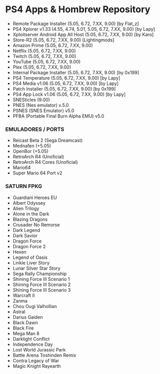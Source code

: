 # PS4 Apps & Hombrew Repository

- Remote Package Installer (5.05, 6.72, 7.XX, 9.00) [by Flat_z]
- PS4 Xplorer v1.33 (4.55, 4.74, 5.01, 5.05, 6.72, 7.XX, 9.00) [by Lapy]
- Xploitserver Android App All Host (5.05, 6.72, 7.XX, 9.00) [by Karo]
- Store-R2 (5.05, 6.72, 7.XX, 9.00) [Lightingmods]
- Amazon Prime (5.05, 6.72, 7.XX, 9.00)
- Netflix (5.05, 6.72, 7.XX, 9.00)
- Twitch (5.05, 6.72, 7.XX, 9.00)
- YouTube (5.05, 6.72, 7.XX, 9.00)
- Plex (5.05, 6.72, 7.XX, 9.00)
- Internal Package Installer (5.05, 6.72, 7.XX, 9.00) [by 0x199]
- PS4 Temperature (5.05, 6.72, 7.XX, 9.00) [by Lapy]
- PS4 Media v1.06 (5.05, 6.72, 7.XX, 9.00) [by Lapy]
- Patch Installer (5.05, 6.72, 7.XX, 9.00) [by 0x199]
- PS4 App Lock v1.06 (5.05, 6.72, 7.XX, 9.00) [by Lapy]
- SNESticles (9.00)
- PNES (Nes emulator) v.5.0
- PSNES (SNES Emulator) v5.0
- PFBA (Portable Final Burn Alpha EMU) v5.0


### EMULADORES / PORTS

- Reicast Beta 2 (Sega Dreamcast)
- Mednafen (+5.05)
- OpenBor (+5.05)
- RetroArch R4 (Unoficial)
- RetroArch R4 Cores (Unoficial)
- Mario64
- Super Mario 64 Port v2


### SATURN FPKG

- Guardiani Heroes EU
- Albert Odyssey
- Alien Trilogy
- Alone in the Dark
- Blazing Dragons
- Crusader No Remorse
- Dark Legend
- Dark Savior
- Dragon Force
- Dragon Force 2
- Hexen
- Legend of Oasis
- Linkle Liver Story
- Lunar Silver Star Story
- Sega Rally Championship
- Shining Force III Scenario 1
- Shining Force III Scenario 2
- Shining Force III Scenario 3
- Warcraft II
- Zanma 
- Chou Ougi Valhollian
- Astral
- Darius Gaiden
- Black Dawn
- Black Fire
- Mega Man 8
- Darklight Conflict
- Independence Day
- Lost World Jurassic Park
- Battle Arena Toshinden Remix
- Contra Legacy of War
- Magic Knight Rayearth
